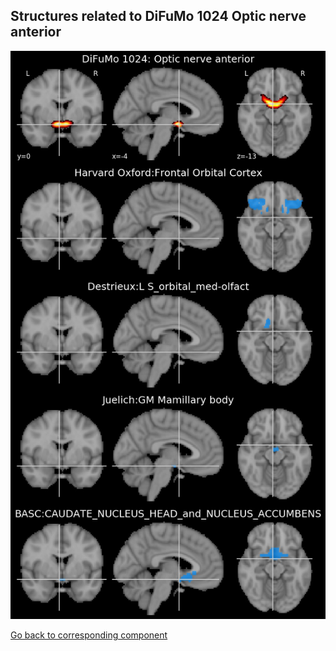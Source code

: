 


## Structures related to DiFuMo 1024 Optic nerve anterior

![682](682.jpg "Structures related to DiFuMo 1024 Optic nerve anterior")

[Go back to corresponding component](https://parietal-inria.github.io/DiFuMo/1024/html/682.html)